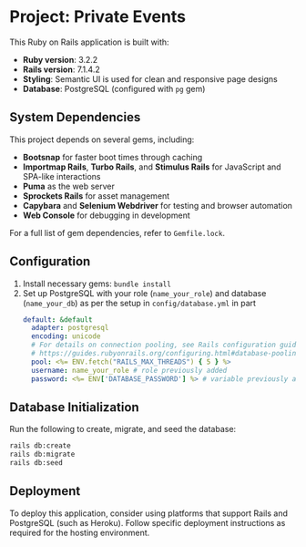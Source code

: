# Project: Private Events

This Ruby on Rails application is built with:

- **Ruby version**: 3.2.2
- **Rails version**: 7.1.4.2
- **Styling**: Semantic UI is used for clean and responsive page designs
- **Database**: PostgreSQL (configured with `pg` gem)

## System Dependencies

This project depends on several gems, including:
- **Bootsnap** for faster boot times through caching
- **Importmap Rails**, **Turbo Rails**, and **Stimulus Rails** for JavaScript and SPA-like interactions
- **Puma** as the web server
- **Sprockets Rails** for asset management
- **Capybara** and **Selenium Webdriver** for testing and browser automation
- **Web Console** for debugging in development

For a full list of gem dependencies, refer to `Gemfile.lock`.

## Configuration

1. Install necessary gems: `bundle install`
2. Set up PostgreSQL with your role (`name_your_role`) and database (`name_your_db`) as per the setup in `config/database.yml` in part
    ```yml
    default: &default
      adapter: postgresql
      encoding: unicode
      # For details on connection pooling, see Rails configuration guide
      # https://guides.rubyonrails.org/configuring.html#database-pooling
      pool: <%= ENV.fetch("RAILS_MAX_THREADS") { 5 } %>
      username: name_your_role # role previously added
      password: <%= ENV['DATABASE_PASSWORD'] %> # variable previously added
    ```

## Database Initialization

Run the following to create, migrate, and seed the database:

```bash
rails db:create
rails db:migrate
rails db:seed
```

## Deployment

To deploy this application, consider using platforms that support Rails and PostgreSQL (such as Heroku). Follow specific deployment instructions as required for the hosting environment.